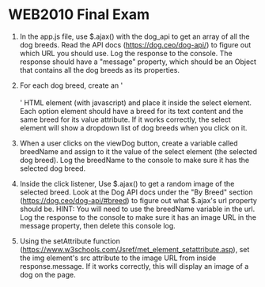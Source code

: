 # WEB2010 Final Exam

1. In the app.js file, use $.ajax() with the dog_api to get an array of all the dog breeds. Read the API docs (https://dog.ceo/dog-api/) to figure out which URL you should use. Log the response to the console. The response should have a "message" property, which should be an Object that contains all the dog breeds as its properties.

2. For each dog breed, create an '<option value=""></option>' HTML element (with javascript) and place it inside the select element. Each option element should have a breed for its text content and the same breed for its value attribute. If it works correctly, the select element will show a dropdown list of dog breeds when you click on it.

3. When a user clicks on the viewDog button, create a variable called breedName and assign to it the value of the select element (the selected dog breed). Log the breedName to the console to make sure it has the selected dog breed.

4. Inside the click listener, Use $.ajax() to get a random image of the selected breed. Look at the Dog API docs under the "By Breed" section (https://dog.ceo/dog-api/#breed) to figure out what $.ajax's url property should be. HINT: You will need to use the breedName variable in the url. Log the response to the console to make sure it has an image URL in the message property, then delete this console log.

5. Using the setAttribute function (https://www.w3schools.com/Jsref/met_element_setattribute.asp), set the img element's src attribute to the image URL from inside response.message. If it works correctly, this will display an image of a dog on the page.
